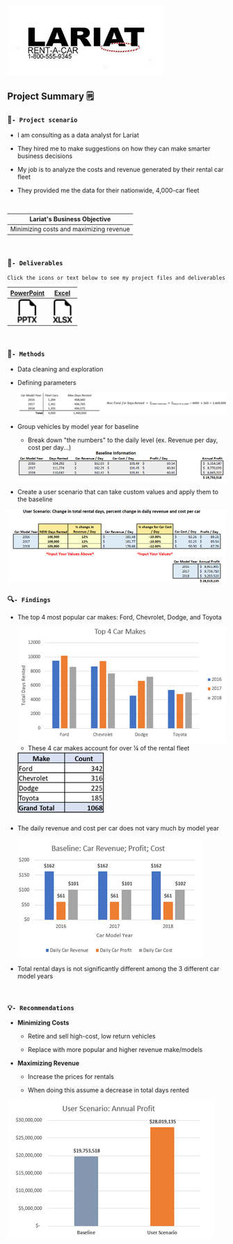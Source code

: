[<img src="images/dynamic/lariat-logo.jpg" width="358px"/>](https://github.com/bradfordjohnson/lariat-rentals/blob/main/README.md)

## Project Summary 🗒️

### 🧭`- Project scenario`

-   I am consulting as a data analyst for Lariat

-   They hired me to make suggestions on how they can make smarter business decisions

-   My job is to analyze the costs and revenue generated by their rental car fleet

-   They provided me the data for their nationwide, 4,000-car fleet

<br>

| Lariat's Business Objective             |
|-----------------------------------------|
| Minimizing costs and maximizing revenue |

<br>

### 📂`- Deliverables`

    Click the icons or text below to see my project files and deliverables

|                        [PowerPoint](https://1drv.ms/p/s!Ahpkb3AfX4xfhLwtwCAS3g6L6ZA6sQ?e=3JhUY6)                         |                           [Excel](https://1drv.ms/x/s!Ahpkb3AfX4xfhLw5nv0BCOoHdWSS5g?e=knZCre)                           |
|:----------------------------------:|:----------------------------------:|
| [<img src="images/static/filetype-pptx.svg" width="54px"/>](https://1drv.ms/p/s!Ahpkb3AfX4xfhLwtwCAS3g6L6ZA6sQ?e=3JhUY6) | [<img src="images/static/filetype-xlsx.svg" width="54px"/>](https://1drv.ms/x/s!Ahpkb3AfX4xfhLw5nv0BCOoHdWSS5g?e=knZCre) |

<br>

### 🔧`- Methods`

-   Data cleaning and exploration

-   Defining parameters

    <img src="images/dynamic/days-rented.png"/>

-   Group vehicles by model year for baseline

    -   Break down "the numbers" to the daily level (ex. Revenue per day, cost per day...)

    <img src="images/dynamic/baseline-table.png"/>

-   Create a user scenario that can take custom values and apply them to the baseline

<img src="images/dynamic/us-table.png"/>

### 🔍`- Findings`

-   The top 4 most popular car makes: Ford, Chevrolet, Dodge, and Toyota

    <img src="images/dynamic/top-car-makes.png"/>

    -   These 4 car makes account for over ¼ of the rental fleet

    <img src="images/dynamic/makes.png" height="150px"/>

-   The daily revenue and cost per car does not vary much by model year

    <img src="images/dynamic/baseline-chart.png"/>

-   Total rental days is not significantly different among the 3 different car model years

<br>

### 💡`- Recommendations`

-   **Minimizing Costs**

    -   Retire and sell high-cost, low return vehicles

    -   Replace with more popular and higher revenue make/models

-   **Maximizing Revenue**

    -   Increase the prices for rentals

    -   When doing this assume a decrease in total days rented

<img src="images/dynamic/us-chart.png"/>
